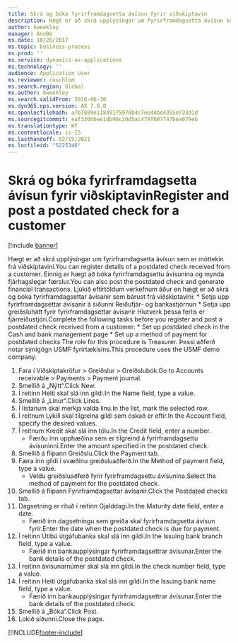 ```yaml
---
title: Skrá og bóka fyrirframdagsetta ávísun fyrir viðskiptavin
description: Hægt er að skrá upplýsingar um fyrirframdagsetta ávísun sem er móttekin frá viðskiptavini.
author: kweekley
manager: AnnBe
ms.date: 10/26/2017
ms.topic: business-process
ms.prod: ''
ms.service: dynamics-ax-applications
ms.technology: ''
audience: Application User
ms.reviewer: roschlom
ms.search.region: Global
ms.author: kweekley
ms.search.validFrom: 2016-06-30
ms.dyn365.ops.version: AX 7.0.0
ms.openlocfilehash: a7b7899e11849175976b4c7ee44be4355e733d1d
ms.sourcegitcommit: eaf330dbee1db96c20d5ac479f007747bea079eb
ms.translationtype: HT
ms.contentlocale: is-IS
ms.lasthandoff: 02/15/2021
ms.locfileid: "5225346"
---
```

# <a name="register-and-post-a-postdated-check-for-a-customer"></a><span data-ttu-id="06172-103">Skrá og bóka fyrirframdagsetta ávísun fyrir viðskiptavin</span><span class="sxs-lookup"><span data-stu-id="06172-103">Register and post a postdated check for a customer</span></span>

[!include [banner](../../includes/banner.md)]

<span data-ttu-id="06172-104">Hægt er að skrá upplýsingar um fyrirframdagsetta ávísun sem er móttekin frá viðskiptavini.</span><span class="sxs-lookup"><span data-stu-id="06172-104">You can register details of a postdated check received from a customer.</span></span> <span data-ttu-id="06172-105">Einnig er hægt að bóka fyrirframdagsettu ávísunina og mynda fjárhagslegar færslur.</span><span class="sxs-lookup"><span data-stu-id="06172-105">You can also post the postdated check and generate financial transactions.</span></span>   <span data-ttu-id="06172-106">Ljúkið eftirtöldum verkefnum áður en hægt er að skrá og bóka fyrirframdagsettar ávísanir sem bárust frá viðskiptavini: \* Setja upp fyrirframdagsettar ávísanir á síðunni Reiðufjár- og bankastjórnun \* Setja upp greiðsluhátt fyrir fyrirframdagsettar ávísanir   Hlutverk þessa ferlis er fjárreiðustjóri.</span><span class="sxs-lookup"><span data-stu-id="06172-106">Complete the following tasks before you register and post a postdated check received from a customer:   \* Set up postdated check in the Cash and bank management page \* Set up a method of payment for postdated checks   The role for this procedure is Treasurer.</span></span> <span data-ttu-id="06172-107">Þessi aðferð notar sýnigögn USMF fyrirtækisins.</span><span class="sxs-lookup"><span data-stu-id="06172-107">This procedure uses the USMF demo company.</span></span>

1. <span data-ttu-id="06172-108">Fara í Viðskiptakröfur > Greiðslur > Greiðslubók.</span><span class="sxs-lookup"><span data-stu-id="06172-108">Go to Accounts receivable > Payments > Payment journal.</span></span>
2. <span data-ttu-id="06172-109">Smellið á „Nýtt“.</span><span class="sxs-lookup"><span data-stu-id="06172-109">Click New.</span></span>
3. <span data-ttu-id="06172-110">Í reitinn Heiti skal slá inn gildi.</span><span class="sxs-lookup"><span data-stu-id="06172-110">In the Name field, type a value.</span></span>
4. <span data-ttu-id="06172-111">Smellið á „Línur“.</span><span class="sxs-lookup"><span data-stu-id="06172-111">Click Lines.</span></span>
5. <span data-ttu-id="06172-112">Í listanum skal merkja valda línu.</span><span class="sxs-lookup"><span data-stu-id="06172-112">In the list, mark the selected row.</span></span>
6. <span data-ttu-id="06172-113">Í reitnum Lykill skal tilgreina gildi sem óskað er eftir.</span><span class="sxs-lookup"><span data-stu-id="06172-113">In the Account field, specify the desired values.</span></span>
7. <span data-ttu-id="06172-114">Í reitnum Kredit skal slá inn tölu.</span><span class="sxs-lookup"><span data-stu-id="06172-114">In the Credit field, enter a number.</span></span>
    * <span data-ttu-id="06172-115">Færðu inn upphæðina sem er tilgreind á fyrirframdagsettu ávísuninni.</span><span class="sxs-lookup"><span data-stu-id="06172-115">Enter the amount specified in the postdated check.</span></span>  
8. <span data-ttu-id="06172-116">Smellið á flipann Greiðslu.</span><span class="sxs-lookup"><span data-stu-id="06172-116">Click the Payment tab.</span></span>
9. <span data-ttu-id="06172-117">Færa inn gildi í svæðinu greiðsluaðferð.</span><span class="sxs-lookup"><span data-stu-id="06172-117">In the Method of payment field, type a value.</span></span>
    * <span data-ttu-id="06172-118">Veldu greiðsluaðferð fyrir fyrirframdagsettu ávísunina.</span><span class="sxs-lookup"><span data-stu-id="06172-118">Select the method of payment for the postdated check.</span></span>  
10. <span data-ttu-id="06172-119">Smellið á flipann Fyrirframdagsettar ávísanir.</span><span class="sxs-lookup"><span data-stu-id="06172-119">Click the Postdated checks tab.</span></span>
11. <span data-ttu-id="06172-120">Dagsetning er rituð í reitinn Gjalddagi.</span><span class="sxs-lookup"><span data-stu-id="06172-120">In the Maturity date field, enter a date.</span></span>
    * <span data-ttu-id="06172-121">Færið inn dagsetningu sem greiða skal fyrirframdagsetta ávísun fyrir.</span><span class="sxs-lookup"><span data-stu-id="06172-121">Enter the date when the postdated check is due for payment.</span></span>  
12. <span data-ttu-id="06172-122">Í reitinn Útibú útgáfubanka skal slá inn gildi.</span><span class="sxs-lookup"><span data-stu-id="06172-122">In the Issuing bank branch field, type a value.</span></span>
    * <span data-ttu-id="06172-123">Færið inn bankaupplýsingar fyrirframdagsettrar ávísunar.</span><span class="sxs-lookup"><span data-stu-id="06172-123">Enter the bank details of the postdated check.</span></span>  
13. <span data-ttu-id="06172-124">Í reitinn ávísunarnúmer skal slá inn gildi.</span><span class="sxs-lookup"><span data-stu-id="06172-124">In the check number field, type a value.</span></span>
14. <span data-ttu-id="06172-125">Í reitinn Heiti útgáfubanka skal slá inn gildi.</span><span class="sxs-lookup"><span data-stu-id="06172-125">In the Issuing bank name field, type a value.</span></span>
    * <span data-ttu-id="06172-126">Færið inn bankaupplýsingar fyrirframdagsettrar ávísunar.</span><span class="sxs-lookup"><span data-stu-id="06172-126">Enter the bank details of the postdated check.</span></span>  
15. <span data-ttu-id="06172-127">Smellið á „Bóka“.</span><span class="sxs-lookup"><span data-stu-id="06172-127">Click Post.</span></span>
16. <span data-ttu-id="06172-128">Lokið síðunni.</span><span class="sxs-lookup"><span data-stu-id="06172-128">Close the page.</span></span>



[!INCLUDE[footer-include](../../../includes/footer-banner.md)]